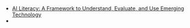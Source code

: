 
* [AI Literacy: A Framework to Understand, Evaluate, and Use Emerging Technology](https://c2c.sbcss.net/images/2390/AI-Literacy_-A-Framework-to-Understand,-Evaluate,-and-Use-Emerging-Technology.pdf)
* 